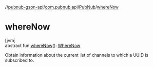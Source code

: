 //[pubnub-gson-api](../../../index.md)/[com.pubnub.api](../index.md)/[PubNub](index.md)/[whereNow](where-now.md)

# whereNow

[jvm]\
abstract fun [whereNow](where-now.md)(): [WhereNow](../../com.pubnub.api.endpoints.presence/-where-now/index.md)

Obtain information about the current list of channels to which a UUID is subscribed to.
